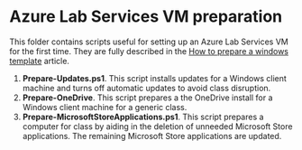 # Azure Lab Services VM preparation

This folder contains scripts useful for setting up an Azure Lab Services VM for the first time. They are fully described in the [How to prepare a windows template](https://docs.microsoft.com/azure/lab-services/classroom-labs/how-to-prepare-windows-template) article.

1. **Prepare-Updates.ps1**. This script installs updates for a Windows client machine and turns off automatic updates to avoid class disruption.
2. **Prepare-OneDrive**. This script prepares a the OneDrive install for a Windows client machine for a generic class.
3. **Prepare-MicrosoftStoreApplications.ps1**. This script prepares a computer for class by aiding in the deletion of unneeded Microsoft Store applications. The remaining Microsoft Store applications are updated.
